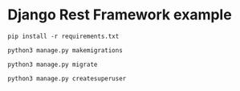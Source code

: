 # Django Rest Framework example
  
``` 
pip install -r requirements.txt
```
``` 
python3 manage.py makemigrations 
``` 

```   
python3 manage.py migrate 
```
```   
python3 manage.py createsuperuser
```
 
 
 
